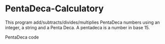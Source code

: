 # PentaDeca-Calculatory

This program add/subtracts/divides/multiplies PentaDeca numbers using an integer, a string and a Penta Deca. A pentadeca is a number in base 15.

PentaDeca code
